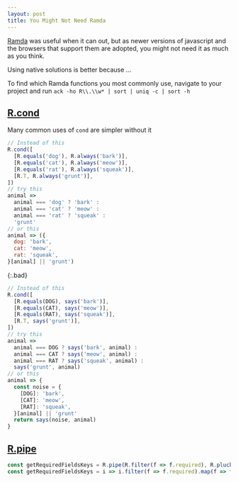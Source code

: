 ```yaml
---
layout: post
title: You Might Not Need Ramda
---
```


[Ramda](https://ramdajs.com/docs/) was useful when it can out, but as newer versions of javascript and the browsers that support them are adopted, you might not need it as much as you think.

Using native solutions is better because ...

To find which Ramda functions you most commonly use, navigate to your project and run `ack -ho R\\.\\w* | sort | uniq -c | sort -h`

## [R.cond](https://ramdajs.com/docs/#cond)

Many common uses of `cond` are simpler without it

```js
// Instead of this
R.cond([
  [R.equals('dog'), R.always('bark')],
  [R.equals('cat'), R.always('meow')],
  [R.equals('rat'), R.always('squeak')],
  [R.T, R.always('grunt')],
])
// try this
animal =>
  animal === 'dog' ? 'bark' :
  animal === 'cat' ? 'meow' :
  animal === 'rat' ? 'squeak' :
  'grunt'
// or this
animal => ({
  dog: 'bark',
  cat: 'meow',
  rat: 'squeak',
}[animal] || 'grunt')
```

{:.bad}
```js
// Instead of this
R.cond([
  [R.equals(DOG), says('bark')],
  [R.equals(CAT), says('meow')],
  [R.equals(RAT), says('squeak')],
  [R.T, says('grunt')],
])
// try this
animal =>
  animal === DOG ? says('bark', animal) :
  animal === CAT ? says('meow', animal) :
  animal === RAT ? says('squeak', animal) :
  says('grunt', animal)
// or this
animal => {
  const noise = {
    [DOG]: 'bark',
    [CAT]: 'meow',
    [RAT]: 'squeak',
  }[animal] || 'grunt'
  return says(noise, animal)
}
```

## [R.pipe](https://ramdajs.com/docs/#pipe)

```js
const getRequiredFieldsKeys = R.pipe(R.filter(f => f.required), R.pluck('key'));
const getRequiredFieldsKeys = i => i.filter(f => f.required).map(f => f.key);
```